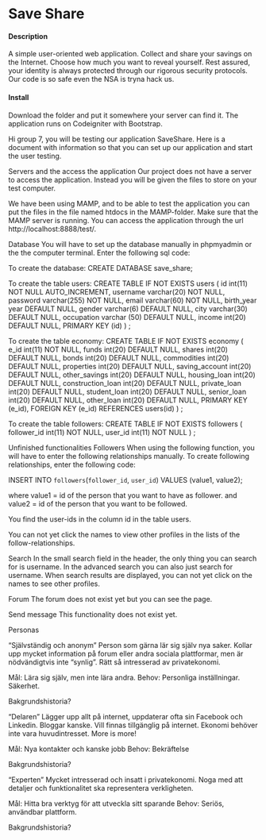 Save Share
====
<h4>Description</h4>
A simple user-oriented web application. Collect and share your savings on the Internet.
Choose how much you want to reveal yourself. Rest assured, your identity is always protected through our
rigorous security protocols. Our code is so safe even the NSA is tryna hack us.
<h4>Install</h4>
Download the folder and put it somewhere your server can find it. The application runs on Codeigniter with Bootstrap.


Hi group 7,
you will be testing our application SaveShare. Here is a document with information so that you can set up our application and start the user testing.

Servers and the access the application
Our project does not have a server to access the application. Instead you will be given the files to store on your test computer.

We have been using MAMP, and to be able to test the application you can put the files in the file named htdocs in the MAMP-folder. Make sure that the MAMP server is running. You can access the application through the url http://localhost:8888/test/.

Database
You will have to set up the database manually in phpmyadmin or the the computer terminal. Enter the following sql code:

To create the database:
CREATE DATABASE save_share;

To create the table users:
CREATE TABLE IF NOT EXISTS users ( 
id int(11) NOT NULL AUTO_INCREMENT, 
username varchar(20) NOT NULL, 
password varchar(255) NOT NULL,
email varchar(60) NOT NULL,
birth_year year DEFAULT NULL,
gender varchar(6) DEFAULT NULL,
city varchar(30) DEFAULT NULL,
occupation varchar (50) DEFAULT NULL,
income int(20) DEFAULT NULL,
PRIMARY KEY (id)
) ;

To create the table economy:
CREATE TABLE IF NOT EXISTS economy ( 
e_id int(11) NOT NULL, 
funds int(20) DEFAULT NULL,
shares int(20) DEFAULT NULL,
bonds int(20) DEFAULT NULL,
commodities int(20) DEFAULT NULL,
properties int(20) DEFAULT NULL,
saving_account int(20) DEFAULT NULL,
other_savings int(20) DEFAULT NULL,
housing_loan int(20) DEFAULT NULL,
construction_loan int(20) DEFAULT NULL,
private_loan int(20) DEFAULT NULL,
student_loan int(20) DEFAULT NULL,
senior_loan int(20) DEFAULT NULL,
other_loan int(20) DEFAULT NULL,
PRIMARY KEY (e_id),
FOREIGN KEY (e_id) REFERENCES users(id)
) ;

To create the table followers:
CREATE TABLE IF NOT EXISTS followers ( 
follower_id int(11) NOT NULL, 
user_id int(11) NOT NULL
) ;

Unfinished functionalities
Followers
When using the following function, you will have to enter the following relationships manually. To create following relationships, enter the following code:

INSERT INTO `followers`(`follower_id`, `user_id`) VALUES (value1, value2);

where value1 = id of the person that you want to have as follower.
and value2 = id of the person that you want to be followed.

You find the user-ids in the column id in the table users.

You can not yet click the names to view other profiles in the lists of the follow-relationships.

Search
In the small search field in the header, the only thing you can search for is username. In the advanced search you can also just search for username. When search results are displayed, you can not yet click on the names to see other profiles.

Forum
The forum does not exist yet but you can see the page.

Send message
This functionality does not exist yet.



Personas

“Självständig och anonym”
Person som gärna lär sig själv nya saker.
Kollar upp mycket information på forum eller andra sociala plattformar, men är nödvändigtvis inte “synlig”.
Rätt så intresserad av privatekonomi.

Mål: Lära sig själv, men inte lära andra.
Behov: Personliga inställningar. Säkerhet.

Bakgrundshistoria?

“Delaren”
Lägger upp allt på internet, uppdaterar ofta sin Facebook och Linkedin. Bloggar kanske. Vill finnas tillgänglig på internet. Ekonomi behöver inte vara huvudintresset.
More is more!

Mål: Nya kontakter och kanske jobb
Behov: Bekräftelse

Bakgrundshistoria?

“Experten”
Mycket intresserad och insatt i privatekonomi. Noga med att detaljer och funktionalitet ska representera verkligheten.

Mål: Hitta bra verktyg för att utveckla sitt sparande
Behov: Seriös, användbar plattform.

Bakgrundshistoria?

